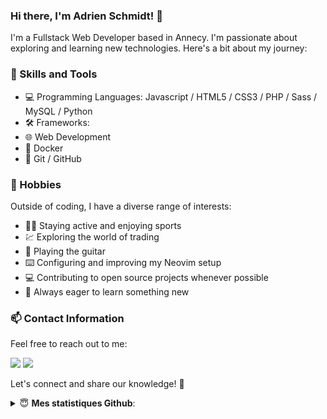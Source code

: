 ### Hi there, I'm Adrien Schmidt! 👋

I'm a Fullstack Web Developer based in Annecy. I'm passionate about exploring and learning new technologies. Here's a bit about my journey:

### 🔧 Skills and Tools
- 💻 Programming Languages: Javascript / HTML5 / CSS3 / PHP / Sass / MySQL / Python
- 🛠️ Frameworks: 
- 🌐 Web Development
- 🐳 Docker
- 🧲 Git / GitHub

### 💪 Hobbies

Outside of coding, I have a diverse range of interests:

- 🏋️‍♂️ Staying active and enjoying sports
- 💹 Exploring the world of trading
- 🎸 Playing the guitar
- ⌨️ Configuring and improving my Neovim setup
- 💻 Contributing to open source projects whenever possible
- 🧠 Always eager to learn something new

### 📫 Contact Information

Feel free to reach out to me:

[<img src="https://img.shields.io/badge/email-%230077B5.svg?&style=for-the-badge&logo=&logoColor=white&color=red&22" />](mailto:adrien.schmidt7@gmail.com)
[<img src="https://img.shields.io/badge/linkedin-%230077B5.svg?&style=for-the-badge&logo=linkedin&logoColor=white" />](https://www.linkedin.com/in/adrien-schmidt-2747871a2/)

Let's connect and share our knowledge! 🚀


<details>
 <summary> 😇 <b>Mes statistiques Github</b>: </summary>

<br>

<p align = "center">
  <img src = "https://github-readme-stats.vercel.app/api?username=Adrien-25&show_icons=true&theme=tokyonight&line_height=27">
  <img src = "https://github-readme-stats.vercel.app/api/top-langs/?username=Adrien-25&hide=css,java,html&theme=tokyonight">
</p>

</details>


<!--
**Adrien-25/Adrien-25** is a ✨ _special_ ✨ repository because its `README.md` (this file) appears on your GitHub profile.




![YOUR github stats](https://github-readme-stats.vercel.app/api?username=USERNAME)

[<img src="https://img.shields.io/badge/twitter-%231DA1F2.svg?&style=for-the-badge&logo=twitter&logoColor=white" />](https://twitter.com/USERNAME) [<img src="https://img.shields.io/badge/medium-%2312100E.svg?&style=for-the-badge&logo=medium&logoColor=white" />](https://medium.com/USERNAME)  [<img src="https://img.shields.io/badge/linkedin-%230077B5.svg?&style=for-the-badge&logo=linkedin&logoColor=white" />](https://www.linkedin.com/in/USERNAME/) [<img src = "https://img.shields.io/badge/instagram-%23E4405F.svg?&style=for-the-badge&logo=instagram&logoColor=white">](https://www.instagram.com/USERNAME/) [<img src = "https://img.shields.io/badge/facebook-%231877F2.svg?&style=for-the-badge&logo=facebook&logoColor=white">](https://www.facebook.com/USERNAME)
